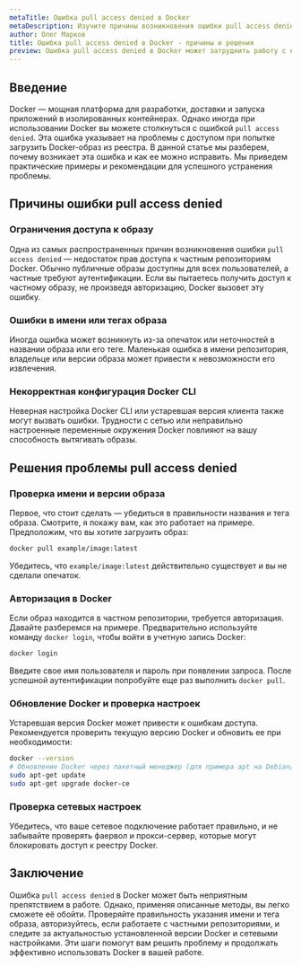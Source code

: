 ```yaml
---
metaTitle: Ошибка pull access denied в Docker
metaDescription: Изучите причины возникновения ошибки pull access denied в Docker и узнайте, как её исправить. Читайте пошаговое руководство по устранению проблем
author: Олег Марков
title: Ошибка pull access denied в Docker - причины и решения
preview: Ошибка pull access denied в Docker может затруднить работу с контейнерами. Поймите, почему она возникает и как её устранить, используя простые шаги и примеры
---
```


## Введение

Docker — мощная платформа для разработки, доставки и запуска приложений в изолированных контейнерах. Однако иногда при использовании Docker вы можете столкнуться с ошибкой `pull access denied`. Эта ошибка указывает на проблемы с доступом при попытке загрузить Docker-образ из реестра. В данной статье мы разберем, почему возникает эта ошибка и как ее можно исправить. Мы приведем практические примеры и рекомендации для успешного устранения проблемы.

## Причины ошибки pull access denied

### Ограничения доступа к образу

Одна из самых распространенных причин возникновения ошибки `pull access denied` — недостаток прав доступа к частным репозиториям Docker. Обычно публичные образы доступны для всех пользователей, а частные требуют аутентификации. Если вы пытаетесь получить доступ к частному образу, не произведя авторизацию, Docker вызовет эту ошибку.

### Ошибки в имени или тегах образа

Иногда ошибка может возникнуть из-за опечаток или неточностей в названии образа или его теге. Маленькая ошибка в имени репозитория, владельце или версии образа может привести к невозможности его извлечения.

### Некорректная конфигурация Docker CLI

Неверная настройка Docker CLI или устаревшая версия клиента также могут вызвать ошибки. Трудности с сетью или неправильно настроенные переменные окружения Docker повлияют на вашу способность вытягивать образы.

## Решения проблемы pull access denied

### Проверка имени и версии образа

Первое, что стоит сделать — убедиться в правильности названия и тега образа. Смотрите, я покажу вам, как это работает на примере. Предположим, что вы хотите загрузить образ:

```bash
docker pull example/image:latest
```

Убедитесь, что `example/image:latest` действительно существует и вы не сделали опечаток.

### Авторизация в Docker

Если образ находится в частном репозитории, требуется авторизация. Давайте разберемся на примере. Предварительно используйте команду `docker login`, чтобы войти в учетную запись Docker:

```bash
docker login
```

Введите свое имя пользователя и пароль при появлении запроса. После успешной аутентификации попробуйте еще раз выполнить `docker pull`.

### Обновление Docker и проверка настроек

Устаревшая версия Docker может привести к ошибкам доступа. Рекомендуется проверить текущую версию Docker и обновить ее при необходимости:

```bash
docker --version
# Обновление Docker через пакетный менеджер (для примера apt на Debian/Ubuntu)
sudo apt-get update
sudo apt-get upgrade docker-ce
```

### Проверка сетевых настроек

Убедитесь, что ваше сетевое подключение работает правильно, и не забывайте проверять фаервол и прокси-сервер, которые могут блокировать доступ к реестру Docker.

## Заключение

Ошибка `pull access denied` в Docker может быть неприятным препятствием в работе. Однако, применяя описанные методы, вы легко сможете её обойти. Проверяйте правильность указания имени и тега образа, авторизуйтесь, если работаете с частными репозиториями, и следите за актуальностью установленной версии Docker и сетевыми настройками. Эти шаги помогут вам решить проблему и продолжать эффективно использовать Docker в вашей работе.
